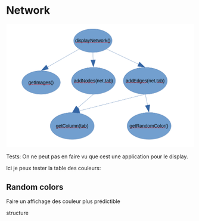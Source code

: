 # Network

![structure](images/structure.png)

Tests:
On ne peut pas en faire vu que cest une application pour le display.

Ici je peux tester la table des couleurs:

## Random colors
Faire un affichage des couleur plus prédictible

structure


